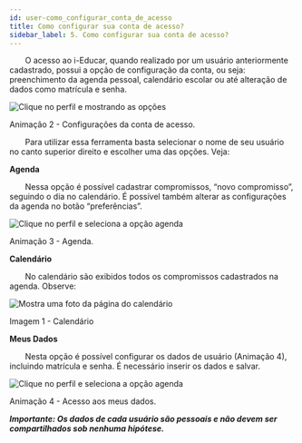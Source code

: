 ```yaml
---
id: user-como_configurar_conta_de_acesso
title: Como configurar sua conta de acesso?
sidebar_label: 5. Como configurar sua conta de acesso?
---
```


&nbsp;&nbsp;&nbsp;&nbsp;&nbsp;&nbsp;&nbsp;O acesso ao i-Educar, quando realizado por um usuário anteriormente cadastrado, possui a opção de configuração da conta, ou seja: preenchimento da agenda pessoal, calendário escolar ou até alteração de dados como matrícula e senha.

![Clique no perfil e mostrando as opções](/img/treinamento_gifs/conta_de_acesso.gif)

<p class="centerText bold small">Animação 2 - Configurações da conta de acesso.</p>

&nbsp;&nbsp;&nbsp;&nbsp;&nbsp;&nbsp;&nbsp;Para utilizar essa ferramenta basta selecionar o nome de seu usuário no canto superior direito e escolher uma das opções. Veja: 

**Agenda**

&nbsp;&nbsp;&nbsp;&nbsp;&nbsp;&nbsp;&nbsp;Nessa opção é possível cadastrar compromissos, “novo compromisso”, seguindo o dia no calendário. É possível também alterar as configurações da agenda no botão “preferências”.

![Clique no perfil e seleciona a opção agenda](/img/treinamento_gifs/acessar_agenda.gif)

<p class="centerText">Animação 3 - Agenda.</p>

**Calendário**

&nbsp;&nbsp;&nbsp;&nbsp;&nbsp;&nbsp;&nbsp;No calendário são exibidos todos os compromissos cadastrados na agenda. Observe:

![Mostra uma foto da página do calendário](/img/caldendarioManual.png)

<p class="centerText">Imagem 1 - Calendário</p>

**Meus Dados**

&nbsp;&nbsp;&nbsp;&nbsp;&nbsp;&nbsp;&nbsp;Nesta opção é possível configurar os dados de usuário (Animação 4), incluindo matrícula e senha. É necessário inserir os dados e salvar.
   
![Clique no perfil e seleciona a opção agenda](/img/treinamento_gifs/alterar_meus_dados.gif)

<p class="centerText">Animação 4 - Acesso aos meus dados.</p>

***Importante: Os dados de cada usuário são pessoais e não devem ser compartilhados sob nenhuma hipótese.***